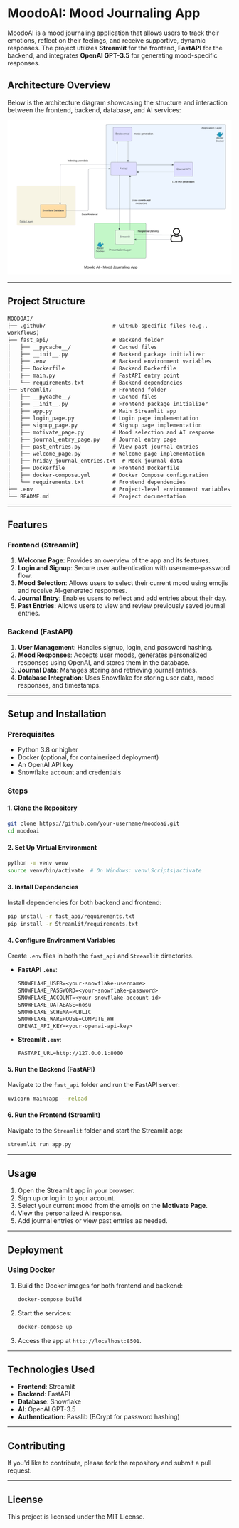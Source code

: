 # MoodoAI: Mood Journaling App

MoodoAI is a mood journaling application that allows users to track their emotions, reflect on their feelings, and receive supportive, dynamic responses. The project utilizes **Streamlit** for the frontend, **FastAPI** for the backend, and integrates **OpenAI GPT-3.5** for generating mood-specific responses.


## Architecture Overview

Below is the architecture diagram showcasing the structure and interaction between the frontend, backend, database, and AI services:

![Architecture Diagram](./arch.png)

---

## Project Structure

```plaintext
MOODOAI/
├── .github/                     # GitHub-specific files (e.g., workflows)
├── fast_api/                    # Backend folder
│   ├── __pycache__/             # Cached files
│   ├── __init__.py              # Backend package initializer
│   ├── .env                     # Backend environment variables
│   ├── Dockerfile               # Backend Dockerfile
│   ├── main.py                  # FastAPI entry point
│   └── requirements.txt         # Backend dependencies
├── Streamlit/                   # Frontend folder
│   ├── __pycache__/             # Cached files
│   ├── __init__.py              # Frontend package initializer
│   ├── app.py                   # Main Streamlit app
│   ├── login_page.py            # Login page implementation
│   ├── signup_page.py           # Signup page implementation
│   ├── motivate_page.py         # Mood selection and AI response
│   ├── journal_entry_page.py    # Journal entry page
│   ├── past_entries.py          # View past journal entries
│   ├── welcome_page.py          # Welcome page implementation
│   ├── hriday_journal_entries.txt  # Mock journal data
│   ├── Dockerfile               # Frontend Dockerfile
│   ├── docker-compose.yml       # Docker Compose configuration
│   └── requirements.txt         # Frontend dependencies
├── .env                         # Project-level environment variables
└── README.md                    # Project documentation
```

---

## Features

### Frontend (Streamlit)
1. **Welcome Page**: Provides an overview of the app and its features.
2. **Login and Signup**: Secure user authentication with username-password flow.
3. **Mood Selection**: Allows users to select their current mood using emojis and receive AI-generated responses.
4. **Journal Entry**: Enables users to reflect and add entries about their day.
5. **Past Entries**: Allows users to view and review previously saved journal entries.

### Backend (FastAPI)
1. **User Management**: Handles signup, login, and password hashing.
2. **Mood Responses**: Accepts user moods, generates personalized responses using OpenAI, and stores them in the database.
3. **Journal Data**: Manages storing and retrieving journal entries.
4. **Database Integration**: Uses Snowflake for storing user data, mood responses, and timestamps.

---

## Setup and Installation

### Prerequisites
- Python 3.8 or higher
- Docker (optional, for containerized deployment)
- An OpenAI API key
- Snowflake account and credentials

### Steps

#### 1. Clone the Repository
```bash
git clone https://github.com/your-username/moodoai.git
cd moodoai
```

#### 2. Set Up Virtual Environment
```bash
python -m venv venv
source venv/bin/activate  # On Windows: venv\Scripts\activate
```

#### 3. Install Dependencies
Install dependencies for both backend and frontend:
```bash
pip install -r fast_api/requirements.txt
pip install -r Streamlit/requirements.txt
```

#### 4. Configure Environment Variables
Create `.env` files in both the `fast_api` and `Streamlit` directories.

- **FastAPI `.env`**:
  ```plaintext
  SNOWFLAKE_USER=<your-snowflake-username>
  SNOWFLAKE_PASSWORD=<your-snowflake-password>
  SNOWFLAKE_ACCOUNT=<your-snowflake-account-id>
  SNOWFLAKE_DATABASE=nosu
  SNOWFLAKE_SCHEMA=PUBLIC
  SNOWFLAKE_WAREHOUSE=COMPUTE_WH
  OPENAI_API_KEY=<your-openai-api-key>
  ```

- **Streamlit `.env`**:
  ```plaintext
  FASTAPI_URL=http://127.0.0.1:8000
  ```

#### 5. Run the Backend (FastAPI)
Navigate to the `fast_api` folder and run the FastAPI server:
```bash
uvicorn main:app --reload
```

#### 6. Run the Frontend (Streamlit)
Navigate to the `Streamlit` folder and start the Streamlit app:
```bash
streamlit run app.py
```

---

## Usage
1. Open the Streamlit app in your browser.
2. Sign up or log in to your account.
3. Select your current mood from the emojis on the **Motivate Page**.
4. View the personalized AI response.
5. Add journal entries or view past entries as needed.

---

## Deployment

### Using Docker
1. Build the Docker images for both frontend and backend:
   ```bash
   docker-compose build
   ```

2. Start the services:
   ```bash
   docker-compose up
   ```

3. Access the app at `http://localhost:8501`.

---

## Technologies Used
- **Frontend**: Streamlit
- **Backend**: FastAPI
- **Database**: Snowflake
- **AI**: OpenAI GPT-3.5
- **Authentication**: Passlib (BCrypt for password hashing)

---

## Contributing
If you'd like to contribute, please fork the repository and submit a pull request.

---

## License
This project is licensed under the MIT License.
```

